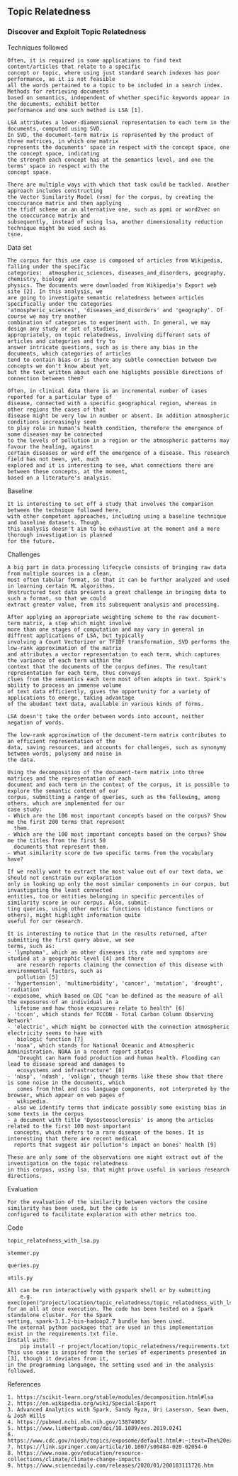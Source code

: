 ## Topic Relatedness

### Discover and Exploit Topic Relatedness

    
 
Techniques followed
 
	Often, it is required in some applications to find text content/articles that relate to a specific
	concept or topic, where using just standard search indexes has poor performance, as it is not feasible 
	all the words pertained to a topic to be included in a search index. Methods for retrieving documents 
	based on semantics, independent of whether specific keywords appear in the documents, exhibit better
	performance and one such method is LSA [1].
	
	LSA attributes a lower-diamensional representation to each term in the documents, computed using SVD.
	In SVD, the document-term matrix is represented by the product of three matrices, in which one matrix 
	represents the documents' space in respect with the concept space, one the concept space, indicating 
	the strength each concept has at the semantics level, and one the terms' space in respect with the
	concept space.
	
	There are multiple ways with which that task could be tackled. Another approach includes constructing
	the Vector Similarity Model (vsm) for the corpus, by creating the cooccurance matrix and then applying
	the tfidf scheme or an alternative one, such as ppmi or word2vec on the cooccurance matrix and 
	subsequently, instead of using lsa, another dimensionality reduction technique might be used such as 
	tsne.
	
	
  
Data set

	The corpus for this use case is composed of articles from Wikipedia, falling under the specific 
	categories:  atmospheric_sciences, diseases_and_disorders, geography, chemistry, biology and 
	physics. The documents were downloaded from Wikipedia's Export web site [2]. In this analysis, we
	are going to investigate semantic relatedness between articles specifically under the categories
	'atmospheric_sciences', 'diseases_and_disorders' and 'geography'. Of course we may try another 
	combination of categories to experiment with. In general, we may design any study or set of studies, 
	appropriately, on topic relatedness, involving different sets of articles and categories and try to
	answer intricate questions, such as is there any bias in the documents, which categories of articles
	tend to contain bias or is there any subtle connection between two concepts we don't know about yet,
	but the text written about each one higlights possible directions of connection between them? 
	
	Often, in clinical data there is an incremental number of cases reported for a particular type of 
	disease, connected with a specific geographical region, whereas in other regions the cases of that
	disease might be very low in number or absent. In addition atmospheric conditions increasingly seem
	to play role in human's health condition, therefore the emergence of some diseases may be connected 
	to the levels of pollution in a region or the atmospheric patterns may favour the healing, against 
	certain diseases or ward off the emergence of a disease. This research field has not been, yet, much
	explored and it is interesting to see, what connections there are between these concepts, at the moment,
	based on a literature's analysis.
	


Baseline
	
	It is interesting to set off a study that involves the comparison between the technique followed here,
	with other competent approaches, including using a baseline technique and baseline datasets. Though,
	this analysis doesn't aim to be exhaustive at the moment and a more thorough investigation is planned
	for the future.

	

Challenges

	A big part in data processing lifecycle consists of bringing raw data from multiple sources in a clean,
	most often tabular format, so that it can be further analyzed and used in learning certain ML algorithms.
	Unstructured text data presents a great challenge in bringing data to such a format, so that we could 
	extract greater value, from its subsequent analysis and processing.
	
	After applying an appropriate weighting scheme to the raw document-term matrix, a step which might involve 
	more than one stages of computation and may vary in general in diffrent applications of LSA, but typically 
	involving a Count Vectorizer or TFIDF transformation, SVD performs the low-rank approximation of the matrix
	and attributes a vector representation to each term, which captures the variance of each term within the
	context that the documents of the corpus defines. The resultant representation for each term, thus conveys 
	clues from the semantics each term most often adopts in text. Spark's ability to process an immense volume
	of text data efficiently, gives the opportunity for a variety of applications to emerge, taking advantage
	of the abudant text data, available in various kinds of forms.
	
	LSA doesn't take the order between words into account, neither negation of words.	
	
	The low-rank approximation of the document-term matrix contributes to an efficient representation of the
	data, saving resources, and accounts for challenges, such as synonymy between words, polysemy and noise in
	the data. 
    	
	Using the decomposition of the document-term matrix into three matrices and the representation of each 
	document and each term in the context of the corpus, it is possible to explore the semantic content of our
	corpus, submitting a range of queries, such as the following, among others, which are implemented for our 
	case study:
	- Which are the 100 most important concepts based on the corpus? Show me the first 200 terms that represent 
	  them.
	- Which are the 100 most important concepts based on the corpus? Show me the titles from the first 50 
	  documents that represent them.
	- What similarity score do two specific terms from the vocabulary have?
	
	If we really want to extract the most value out of our text data, we should not constrain our exploration
	only in looking up only the most similar components in our corpus, but invastigating the least connected
	entities, too or entities belonging in specific percentiles of similarity score in our corpus. Also, submit-
	ting queries, using other metric functions (distance functions or others), might highlight information quite
	useful for our research.
	
	It is interesting to notice that in the results returned, after submitting the first query above, we see 
	terms, such as: 
	- 'lymphoma', which as other diseases its rate and symptoms are studied at a geographic level [4] and there 
	   are research reports claiming the connection of this disease with environmental factors, such as 
	   pollution [5]
	- 'hypertension', 'multimorbidity', 'cancer', 'mutation', 'drought', 'radiation'    
	- exposome, which based on CDC "can be defined as the measure of all the exposures of an individual in a 
	  lifetime and how those exposures relate to health" [6]   
	- 'tccon', which stands for TCCON - Total Carbon Column Observing Network'    
	- 'electric', which might be connected with the connection atmospheric electricity seems to have with
	   biologic function [7]    
	- 'noaa', which stands for National Oceanic and Atmospheric Administration. NOAA in a recent report states      
	   "Drought can harm food production and human health. Flooding can lead to disease spread and damages to 
	   ecosystems and infrastructure" [8]    
	- 'nbsp', 'ndash', 'valign', though terms like these show that there is some noise in the documents, which    
	   comes from html and css language components, not interpreted by the browser, which appear on web pages of    
	   wikipedia.    
	- also we identify terms that indicate possibly some existing bias in some texts in the corpus    
	- a document with title 'Dysosteosclerosis' is among the articles related to the first 100 most important     
	  concepts, which refers to a rare disease of the bones. It is interesting that there are recent medical 
	  reports that suggest air pollution's impact on bones' health [9]    
		
	These are only some of the observations one might extract out of the investigation on the topic relatedness
	in this corpus, using lsa, that might prove useful in various research directions.
	
		

Evaluation

	For the evaluation of the similarity between vectors the cosine similarity has been used, but the code is
	configured to facilitate exploration with other metrics too.
	

 
Code

	topic_relatedness_with_lsa.py
	
	stemmer.py
       
	queries.py   
	
	utils.py
	   
   	All can be run interactively with pyspark shell or by submitting    
   		e.g. exec(open("project/location/topic_relatedness/topic_relatedness_with_lsa.py").read()) 
   	for an all at once execution. The code has been tested on a Spark standalone cluster. For the Spark 
	setting, spark-3.1.2-bin-hadoop2.7 bundle has been used.   
   	The external python packages that are used in this implementation exist in the requirements.txt file. 
   	Install with:     
	   	pip install -r project/location/topic_relatedness/requirements.txt   
   	This use case is inspired from the series of experiments presented in [3], though it deviates from it, 
	in the programming language, the setting used and in the analysis followed.   

   

References

	1. https://scikit-learn.org/stable/modules/decomposition.html#lsa
	2. https://en.wikipedia.org/wiki/Special:Export
  	3. Advanced Analytics with Spark, Sandy Ryza, Uri Laserson, Sean Owen, & Josh Wills
  	4. https://pubmed.ncbi.nlm.nih.gov/13874903/
  	5. https://www.liebertpub.com/doi/10.1089/ees.2019.0241
  	6. https://www.cdc.gov/niosh/topics/exposome/default.html#:~:text=The%20exposome%20can%20be%20defined,%2C%20diet%2C%20lifestyle%2C%20etc.
  	7. https://link.springer.com/article/10.1007/s00484-020-02054-0
	8. https://www.noaa.gov/education/resource-collections/climate/climate-change-impacts
	9. https://www.sciencedaily.com/releases/2020/01/200103111726.htm
